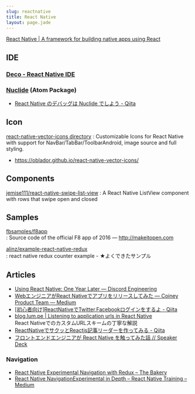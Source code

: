 ```yaml
---
slug: reactnative
title: React Native
layout: page.jade
---
```


[React Native | A framework for building native apps using React](http://facebook.github.io/react-native/)

## IDE

### [Deco - React Native IDE](https://www.decosoftware.com/)

### [Nuclide](https://nuclide.io/) (Atom Package)

- [React Native のデバッグは Nuclide でしよう \- Qiita](http://qiita.com/elzup/items/91dccc4ea2232412ab97)


## Icon

[react\-native\-vector\-icons directory](https://oblador.github.io/react-native-vector-icons/)
: Customizable Icons for React Native with support for NavBar/TabBar/ToolbarAndroid, image source and full styling.
- https://oblador.github.io/react-native-vector-icons/


## Components

[jemise111/react\-native\-swipe\-list\-view](https://github.com/jemise111/react-native-swipe-list-view)
: A React Native ListView component with rows that swipe open and closed


## Samples

[fbsamples/f8app](https://github.com/fbsamples/f8app)  
: Source code of the official F8 app of 2016 ― http://makeitopen.com

[alinz/example\-react\-native\-redux](https://github.com/alinz/example-react-native-redux)  
: react native redux counter example - ★よくできたサンプル

## Articles
- [Using React Native: One Year Later — Discord Engineering](https://discord.engineering/using-react-native-one-year-later-91fd5e949933#.gwte7xoe1)
- [WebエンジニアがReact Nativeでアプリをリリースしてみた — Coiney Product Team — Medium](https://medium.com/coiney-product-team/web%E3%82%A8%E3%83%B3%E3%82%B8%E3%83%8B%E3%82%A2%E3%81%8Creact-native%E3%81%A7%E3%82%A2%E3%83%97%E3%83%AA%E3%82%92%E3%83%AA%E3%83%AA%E3%83%BC%E3%82%B9%E3%81%97%E3%81%A6%E3%81%BF%E3%81%9F-a11678684548#.159k5mwnn)
- [\[初心者向け\]ReactNativeでTwitter,Facebookログインをするよ \- Qiita](http://qiita.com/endotakashi/items/d23c59673e46d91f2597)
- [blog\.lum\.pe \| Listening to application urls in React Native](http://blog.lum.pe/listening-to-application-urls-in-react-native/)  
  React NativeでのカスタムURLスキームの丁寧な解説
- [ReactNativeでサクッとReactjs記事リーダーを作ってみる \- Qiita](http://qiita.com/y_matsuwitter/items/a7fc88e566b80b4c1eea)
- [フロントエンドエンジニアが React Native を触ってみた話 // Speaker Deck](https://speakerdeck.com/mkamakura/hurontoendoenziniaga-react-native-wohong-tutemitahua)

### Navigation

- [React Native Experimental Navigation with Redux – The Bakery](http://blog.thebakery.io/react-native-experimental-navigation-with-redux/)
- [React Native NavigationExperimental in Depth – React Native Training – Medium](https://medium.com/react-native-training/react-native-navigationexperimental-in-depth-6910b9b0b990#.8d4ale1ud)
